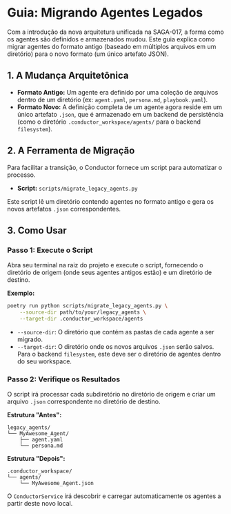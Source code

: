 # Guia: Migrando Agentes Legados

Com a introdução da nova arquitetura unificada na SAGA-017, a forma como os agentes são definidos e armazenados mudou. Este guia explica como migrar agentes do formato antigo (baseado em múltiplos arquivos em um diretório) para o novo formato (um único artefato JSON).

## 1. A Mudança Arquitetônica

-   **Formato Antigo:** Um agente era definido por uma coleção de arquivos dentro de um diretório (ex: `agent.yaml`, `persona.md`, `playbook.yaml`).
-   **Formato Novo:** A definição completa de um agente agora reside em um único artefato `.json`, que é armazenado em um backend de persistência (como o diretório `.conductor_workspace/agents/` para o backend `filesystem`).

## 2. A Ferramenta de Migração

Para facilitar a transição, o Conductor fornece um script para automatizar o processo.

-   **Script:** `scripts/migrate_legacy_agents.py`

Este script lê um diretório contendo agentes no formato antigo e gera os novos artefatos `.json` correspondentes.

## 3. Como Usar

### Passo 1: Execute o Script
Abra seu terminal na raiz do projeto e execute o script, fornecendo o diretório de origem (onde seus agentes antigos estão) e um diretório de destino.

**Exemplo:**
```bash
poetry run python scripts/migrate_legacy_agents.py \
    --source-dir path/to/your/legacy_agents \
    --target-dir .conductor_workspace/agents
```
-   `--source-dir`: O diretório que contém as pastas de cada agente a ser migrado.
-   `--target-dir`: O diretório onde os novos arquivos `.json` serão salvos. Para o backend `filesystem`, este deve ser o diretório de agentes dentro do seu workspace.

### Passo 2: Verifique os Resultados
O script irá processar cada subdiretório no diretório de origem e criar um arquivo `.json` correspondente no diretório de destino.

**Estrutura "Antes":**
```
legacy_agents/
└── MyAwesome_Agent/
    ├── agent.yaml
    └── persona.md
```

**Estrutura "Depois":**
```
.conductor_workspace/
└── agents/
    └── MyAwesome_Agent.json
```

O `ConductorService` irá descobrir e carregar automaticamente os agentes a partir deste novo local.